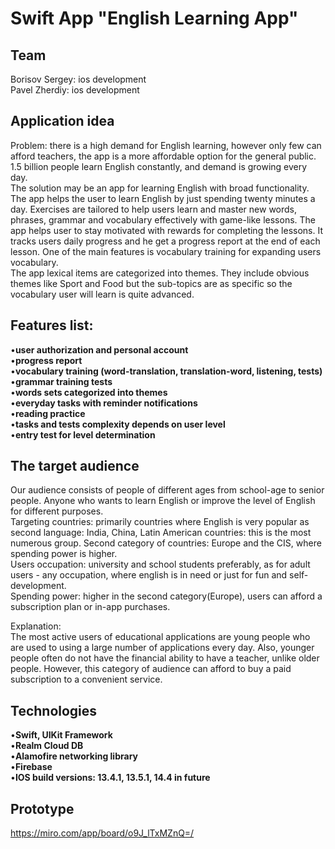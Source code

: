 # Swift App "English Learning App"
## Team

Borisov Sergey: ios development  
Pavel Zherdiy: ios development  

## Application idea 

Problem: there is a high demand for English learning, however only few can afford teachers, the app is a more affordable option for the general public. 1.5 billion people learn English constantly, and demand is growing every day.  
The solution may be an app for learning English with broad functionality.   
The app helps the user to learn English by just spending twenty minutes a day. Exercises are tailored to help users learn and master new words, phrases, grammar and vocabulary effectively with game-like lessons. The app helps user to stay motivated with rewards for completing the lessons. It tracks users daily progress and he get a progress report at the end of each lesson. One of the main features is vocabulary training for  expanding users vocabulary.  
The app lexical items are categorized into themes. They include obvious themes like Sport and Food but the sub-topics are as specific so the vocabulary user will learn is quite advanced.

## Features list:

•**user authorization and personal account**  
•**progress report**  
•**vocabulary training (word-translation, translation-word, listening, tests)**  
•**grammar training tests**  
•**words sets categorized into themes**  
•**everyday tasks with reminder notifications**  
•**reading practice**  
•**tasks and tests complexity depends on user level**  
•**entry test for level determination**  

## The target audience 

Our audience consists of people of different ages from school-age to senior people. Anyone who wants to learn English or improve the level of English for different purposes.  
Targeting countries: primarily countries where English is very popular as second language: India, China, Latin American countries: this is the most numerous group.
Second category of countries: Europe and the CIS, where spending power is higher.  
Users occupation: university and school students preferably, as for adult users - any occupation, where english is in need or just for fun and self-development.  
Spending power: higher in the second category(Europe), users can afford a subscription plan or in-app purchases.  

Explanation:  
The most active users of educational applications are young people who are used to using a large number of applications every day. Also, younger people often do not have the financial ability to have a teacher, unlike older people. However, this category of audience can afford to buy a paid subscription to a convenient service.

## Technologies

•**Swift, UIKit Framework**  
•**Realm Cloud DB**  
•**Alamofire networking library**  
•**Firebase**  
•**IOS build versions: 13.4.1, 13.5.1, 14.4 in future**  

## Prototype

https://miro.com/app/board/o9J_lTxMZnQ=/
